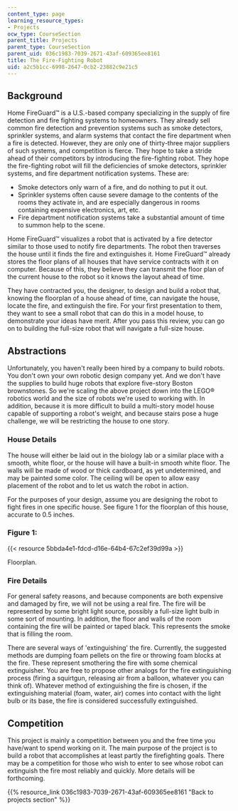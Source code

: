 ```yaml
---
content_type: page
learning_resource_types:
- Projects
ocw_type: CourseSection
parent_title: Projects
parent_type: CourseSection
parent_uid: 036c1983-7039-2671-43af-609365ee8161
title: The Fire-Fighting Robot
uid: a2c5b1cc-6998-2647-0cb2-23882c9e21c5
---
```


Background
----------

Home FireGuard™ is a U.S.-based company specializing in the supply of fire detection and fire fighting systems to homeowners. They already sell common fire detection and prevention systems such as smoke detectors, sprinkler systems, and alarm systems that contact the fire department when a fire is detected. However, they are only one of thirty-three major suppliers of such systems, and competition is fierce. They hope to take a stride ahead of their competitors by introducing the fire-fighting robot. They hope the fire-fighting robot will fill the deficiencies of smoke detectors, sprinkler systems, and fire department notification systems. These are:

*   Smoke detectors only warn of a fire, and do nothing to put it out.
*   Sprinkler systems often cause severe damage to the contents of the rooms they activate in, and are especially dangerous in rooms containing expensive electronics, art, etc.
*   Fire department notification systems take a substantial amount of time to summon help to the scene.

Home FireGuard™ visualizes a robot that is activated by a fire detector similar to those used to notify fire departments. The robot then traverses the house until it finds the fire and extinguishes it. Home FireGuard™ already stores the floor plans of all houses that have service contracts with it on computer. Because of this, they believe they can transmit the floor plan of the current house to the robot so it knows the layout ahead of time.

They have contracted you, the designer, to design and build a robot that, knowing the floorplan of a house ahead of time, can navigate the house, locate the fire, and extinguish the fire. For your first presentation to them, they want to see a small robot that can do this in a model house, to demonstrate your ideas have merit. After you pass this review, you can go on to building the full-size robot that will navigate a full-size house.

Abstractions
------------

Unfortunately, you haven't really been hired by a company to build robots. You don't own your own robotic design company yet. And we don't have the supplies to build huge robots that explore five-story Boston brownstones. So we're scaling the above project down into the LEGO® robotics world and the size of robots we're used to working with. In addition, because it is more difficult to build a multi-story model house capable of supporting a robot's weight, and because stairs pose a huge challenge, we will be restricting the house to one story.

### House Details

The house will either be laid out in the biology lab or a similar place with a smooth, white floor, or the house will have a built-in smooth white floor. The walls will be made of wood or thick cardboard, as yet undetermined, and may be painted some color. The ceiling will be open to allow easy placement of the robot and to let us watch the robot in action.

For the purposes of your design, assume you are designing the robot to fight fires in one specific house. See figure 1 for the floorplan of this house, accurate to 0.5 inches.

### Figure 1:

{{< resource 5bbda4e1-fdcd-d16e-64b4-67c2ef39d99a >}}

Floorplan.

### Fire Details

For general safety reasons, and because components are both expensive and damaged by fire, we will not be using a real fire. The fire will be represented by some bright light source, possibly a full-size light bulb in some sort of mounting. In addition, the floor and walls of the room containing the fire will be painted or taped black. This represents the smoke that is filling the room.

There are several ways of 'extinguishing' the fire. Currently, the suggested methods are dumping foam pellets on the fire or throwing foam blocks at the fire. These represent smothering the fire with some chemical extinguisher. You are free to propose other analogs for the fire extinguishing process (firing a squirtgun, releasing air from a balloon, whatever you can think of). Whatever method of extinguishing the fire is chosen, if the extinguishing material (foam, water, air) comes into contact with the light bulb or its base, the fire is considered successfully extinguished.

Competition
-----------

This project is mainly a competition between you and the free time you have/want to spend working on it. The main purpose of the project is to build a robot that accomplishes at least partly the firefighting goals. There may be a competition for those who wish to enter to see whose robot can extinguish the fire most reliably and quickly. More details will be forthcoming.

{{% resource_link 036c1983-7039-2671-43af-609365ee8161 "Back to projects section" %}}